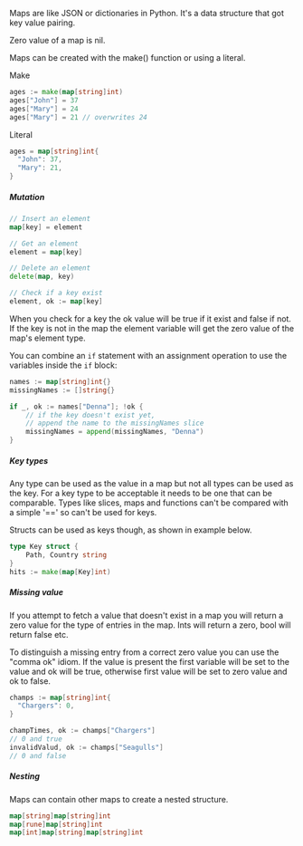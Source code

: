 Maps are like JSON or dictionaries in Python. It's a data structure that got key value pairing.

Zero value of a map is nil.

Maps can be created with the make() function or using a literal.

Make
```go
ages := make(map[string]int)
ages["John"] = 37
ages["Mary"] = 24
ages["Mary"] = 21 // overwrites 24
```

Literal
```go
ages = map[string]int{
  "John": 37,
  "Mary": 21,
}
```

##### Mutation

```go
// Insert an element
map[key] = element

// Get an element
element = map[key]

// Delete an element
delete(map, key)

// Check if a key exist
element, ok := map[key]
```

When you check for a key the ok value will be true if it exist and false if not. If the key is not in the map the element variable will get the zero value of the map's element type.

You can combine an `if` statement with an assignment operation to use the variables inside the `if` block:

```go
names := map[string]int{}
missingNames := []string{}

if _, ok := names["Denna"]; !ok {
    // if the key doesn't exist yet,
    // append the name to the missingNames slice
    missingNames = append(missingNames, "Denna")
}
```

##### Key types

Any type can be used as the value in a map but not all types can be used as the key. For a key type to be acceptable it needs to be one that can be comparable. Types like slices, maps and functions can't be compared with a simple '\==' so can't be used for keys.

Structs can be used as keys though, as shown in example below.

```go
type Key struct {
    Path, Country string
}
hits := make(map[Key]int)
```

##### Missing value

If you attempt to fetch a value that doesn't exist in a map you will return a zero value for the type of entries in the map. Ints will return a zero, bool will return false etc.

To distinguish a missing entry from a correct zero value you can use the "comma ok" idiom. If the value is present the first variable will be set to the value and ok will be true, otherwise first value will be set to zero value and ok to false.

```go
champs := map[string]int{
  "Chargers": 0,
}

champTimes, ok := champs["Chargers"]
// 0 and true
invalidValud, ok := champs["Seagulls"]
// 0 and false
```

##### Nesting

Maps can contain other maps to create a nested structure.

```go
map[string]map[string]int
map[rune]map[string]int
map[int]map[string]map[string]int
```
